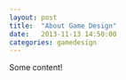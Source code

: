 ```yaml
---
layout: post
title:  "About Game Design"
date:   2013-11-13 14:50:00
categories: gamedesign
---
```


Some content!
